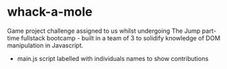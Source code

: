 # whack-a-mole

Game project challenge assigned to us whilst undergoing The Jump part-time fullstack bootcamp - built in a team of 3 to solidify knowledge of DOM manipulation in Javascript.

- main.js script labelled with individuals names to show contributions
